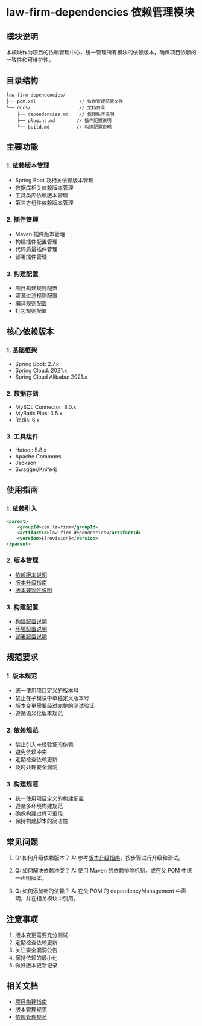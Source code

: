 # law-firm-dependencies 依赖管理模块

## 模块说明
本模块作为项目的依赖管理中心，统一管理所有模块的依赖版本，确保项目依赖的一致性和可维护性。

## 目录结构
```
law-firm-dependencies/
├── pom.xml                // 依赖管理配置文件
└── docs/                  // 文档目录
    ├── dependencies.md    // 依赖版本说明
    ├── plugins.md        // 插件配置说明
    └── build.md          // 构建配置说明
```

## 主要功能

### 1. 依赖版本管理
- Spring Boot 及相关依赖版本管理
- 数据库相关依赖版本管理
- 工具类库依赖版本管理
- 第三方组件依赖版本管理

### 2. 插件管理
- Maven 插件版本管理
- 构建插件配置管理
- 代码质量插件管理
- 部署插件管理

### 3. 构建配置
- 项目构建规则配置
- 资源过滤规则配置
- 编译规则配置
- 打包规则配置

## 核心依赖版本

### 1. 基础框架
- Spring Boot: 2.7.x
- Spring Cloud: 2021.x
- Spring Cloud Alibaba: 2021.x

### 2. 数据存储
- MySQL Connector: 8.0.x
- MyBatis Plus: 3.5.x
- Redis: 6.x

### 3. 工具组件
- Hutool: 5.8.x
- Apache Commons
- Jackson
- Swagger/Knife4j

## 使用指南

### 1. 依赖引入
```xml
<parent>
    <groupId>com.lawfirm</groupId>
    <artifactId>law-firm-dependencies</artifactId>
    <version>${revision}</version>
</parent>
```

### 2. 版本管理
- [依赖版本说明](dependencies.md)
- [版本升级指南](upgrade-guide.md)
- [版本兼容性说明](compatibility.md)

### 3. 构建配置
- [构建配置说明](build.md)
- [环境配置说明](environment.md)
- [部署配置说明](deployment.md)

## 规范要求

### 1. 版本规范
- 统一使用项目定义的版本号
- 禁止在子模块中单独定义版本号
- 版本变更需要经过完整的测试验证
- 遵循语义化版本规范

### 2. 依赖规范
- 禁止引入未经验证的依赖
- 避免依赖冲突
- 定期检查依赖更新
- 及时处理安全漏洞

### 3. 构建规范
- 统一使用项目定义的构建配置
- 遵循多环境构建规范
- 确保构建过程可重现
- 保持构建脚本的简洁性

## 常见问题

1. Q: 如何升级依赖版本？
   A: 参考[版本升级指南](upgrade-guide.md)，按步骤进行升级和测试。

2. Q: 如何解决依赖冲突？
   A: 使用 Maven 的依赖排除机制，或在父 POM 中统一声明版本。

3. Q: 如何添加新的依赖？
   A: 在父 POM 的 dependencyManagement 中声明，并在相关模块中引用。

## 注意事项

1. 版本变更需要充分测试
2. 定期检查依赖更新
3. 关注安全漏洞公告
4. 保持依赖的最小化
5. 做好版本更新记录

## 相关文档

- [项目构建指南](../../development/build-guide.md)
- [版本管理规范](../../development/version-spec.md)
- [依赖管理规范](../../development/dependency-spec.md) 